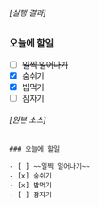 ###### [실행 결과]

### 오늘에 할일

- [ ] ~~일찍 일어나기~~
- [x] 숨쉬기
- [x] 밥먹기
- [ ] 잠자기

###### [원본 소스]

```
### 오늘에 할일

- [ ] ~~일찍 일어나기~~
- [x] 숨쉬기
- [x] 밥먹기
- [ ] 잠자기
```

